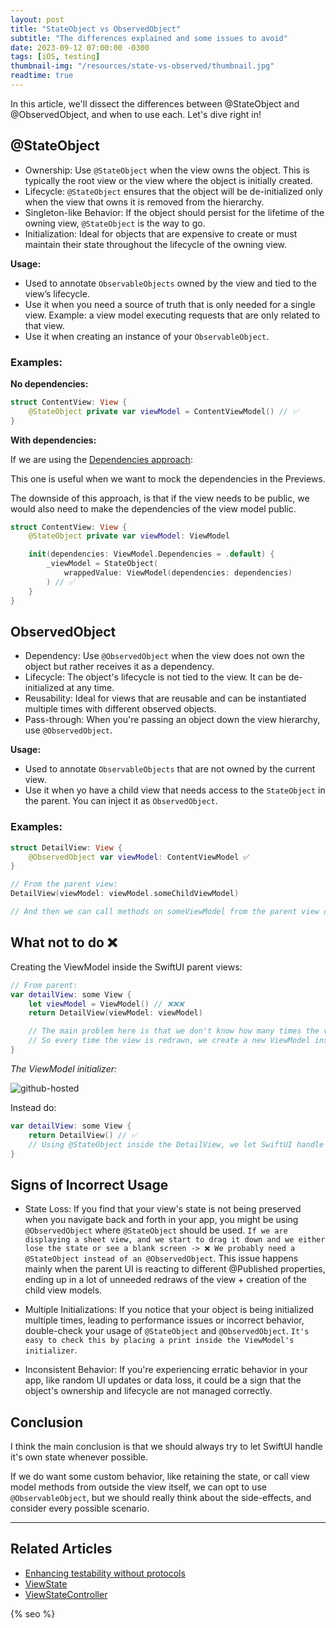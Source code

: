 ```yaml
---
layout: post
title: "StateObject vs ObservedObject"
subtitle: "The differences explained and some issues to avoid"
date: 2023-09-12 07:00:00 -0300
tags: [iOS, testing]
thumbnail-img: "/resources/state-vs-observed/thumbnail.jpg"
readtime: true
---
```


In this article, we'll dissect the differences between @StateObject and @ObservedObject, and when to use each. Let's dive right in!

## @StateObject
* Ownership: Use `@StateObject` when the view owns the object. This is typically the root view or the view where the object is initially created.
* Lifecycle: `@StateObject` ensures that the object will be de-initialized only when the view that owns it is removed from the hierarchy.
* Singleton-like Behavior: If the object should persist for the lifetime of the owning view, `@StateObject` is the way to go.
* Initialization: Ideal for objects that are expensive to create or must maintain their state throughout the lifecycle of the owning view.

**Usage:**
- Used to annotate `ObservableObjects` owned by the view and tied to the view’s lifecycle.
- Use it when you need a source of truth that is only needed for a single view. Example: a view model executing requests that are only related to that view.
- Use it when creating an instance of your `ObservableObject`.

### Examples:

**No dependencies:**

```swift
struct ContentView: View {
    @StateObject private var viewModel = ContentViewModel() // ✅
}
```

**With dependencies:**

If we are using the [Dependencies approach](/2023-02-03-enhancing-testability-without-protocols/):

This one is useful when we want to mock the dependencies in the Previews.

The downside of this approach, is that if the view needs to be public, we would also need to make the dependencies of the view model public.

```swift
struct ContentView: View {
    @StateObject private var viewModel: ViewModel

    init(dependencies: ViewModel.Dependencies = .default) {
        _viewModel = StateObject(
            wrappedValue: ViewModel(dependencies: dependencies)
        ) // ✅
    }
}
```

## ObservedObject

* Dependency: Use `@ObservedObject` when the view does not own the object but rather receives it as a dependency.
* Lifecycle: The object's lifecycle is not tied to the view. It can be de-initialized at any time.
* Reusability: Ideal for views that are reusable and can be instantiated multiple times with different observed objects.
* Pass-through: When you're passing an object down the view hierarchy, use `@ObservedObject`.

**Usage:**
- Used to annotate `ObservableObjects` that are not owned by the current view.
- Use it when yo have a child view that needs access to the `StateObject` in the parent. You can inject it as `ObservedObject`.

### Examples:

```swift
struct DetailView: View {
    @ObservedObject var viewModel: ContentViewModel ✅
}

// From the parent view:
DetailView(viewModel: viewModel.someChildViewModel)

// And then we can call methods on someViewModel from the parent view or view model.
```

## What not to do ❌

Creating the ViewModel inside the SwiftUI parent views:

```swift
// From parent:
var detailView: some View {
    let viewModel = ViewModel() // ❌❌❌
    return DetailView(viewModel: viewModel) 

    // The main problem here is that we don't know how many times the view will get redrawn.
    // So every time the view is redrawn, we create a new ViewModel instance, so we lose the previous state, and create a new reference.
}
```

*The ViewModel initializer:*

![github-hosted]({{static.static_files}}/resources/state-vs-observed/meme.jpg)

Instead do:
```swift
var detailView: some View {
    return DetailView() // ✅
    // Using @StateObject inside the DetailView, we let SwiftUI handle the lifecycle of the VM.
}
```

## Signs of Incorrect Usage

* State Loss: If you find that your view's state is not being preserved when you navigate back and forth in your app, you might be using `@ObservedObject` where `@StateObject` should be used. `If we are displaying a sheet view, and we start to drag it down and we either lose the state or see a blank screen -> ❌ We probably need a @StateObject instead of an @ObservedObject`. This issue happens mainly when the parent UI is reacting to different @Published properties, ending up in a lot of unneeded redraws of the view + creation of the child view models.

* Multiple Initializations: If you notice that your object is being initialized multiple times, leading to performance issues or incorrect behavior, double-check your usage of `@StateObject` and `@ObservedObject`. `It's easy to check this by placing a print inside the ViewModel's initializer`.

* Inconsistent Behavior: If you're experiencing erratic behavior in your app, like random UI updates or data loss, it could be a sign that the object's ownership and lifecycle are not managed correctly.

## Conclusion

I think the main conclusion is that we should always try to let SwiftUI handle it's own state whenever possible. 

If we do want some custom behavior, like retaining the state, or call view model methods from outside the view itself, we can opt to use `@ObservableObject`, but we should really think about the side-effects, and consider every possible scenario.

---

## Related Articles

- [Enhancing testability without protocols](/2023-02-03-enhancing-testability-without-protocols/)
- [ViewState](/2023-01-08-new-app-view-state/)
- [ViewStateController](/2023-03-04-view-state-controller/)

<!-- Do not remove - SEO meta tags -->
{% seo %}